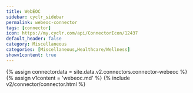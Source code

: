 ```yaml
---
title: WebEOC
sidebar: cyclr_sidebar
permalink: webeoc-connector
tags: [connector]
icon: https://my.cyclr.com/api/ConnectorIcon/12437
default_header: false
category: Miscellaneous
categories: [Miscellaneous,Healthcare/Wellness]
showv1content: true
---
```

{% assign connectordata = site.data.v2.connectors.connector-webeoc %}
{% assign v1content = 'webeoc.md' %}
{% include v2/connector/connector.html %}	